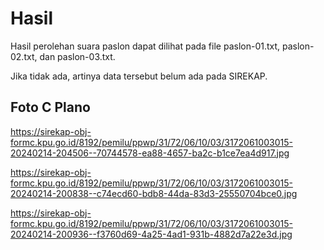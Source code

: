 # Hasil

Hasil perolehan suara paslon dapat dilihat pada file paslon-01.txt, paslon-02.txt, dan paslon-03.txt.

Jika tidak ada, artinya data tersebut belum ada pada SIREKAP.

## Foto C Plano

https://sirekap-obj-formc.kpu.go.id/8192/pemilu/ppwp/31/72/06/10/03/3172061003015-20240214-204506--70744578-ea88-4657-ba2c-b1ce7ea4d917.jpg

https://sirekap-obj-formc.kpu.go.id/8192/pemilu/ppwp/31/72/06/10/03/3172061003015-20240214-200838--c74ecd60-bdb8-44da-83d3-25550704bce0.jpg

https://sirekap-obj-formc.kpu.go.id/8192/pemilu/ppwp/31/72/06/10/03/3172061003015-20240214-200936--f3760d69-4a25-4ad1-931b-4882d7a22e3d.jpg
